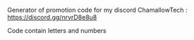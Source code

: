 Generator of promotion code for my discord
ChamallowTech : https://discord.gg/nrvrD8e8u8

Code contain letters and numbers
